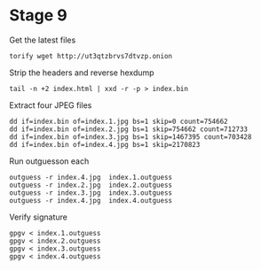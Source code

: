 # Stage 9

Get the latest files

	torify wget http://ut3qtzbrvs7dtvzp.onion

Strip the headers and reverse hexdump

	tail -n +2 index.html | xxd -r -p > index.bin

Extract four JPEG files

	dd if=index.bin of=index.1.jpg bs=1 skip=0 count=754662
	dd if=index.bin of=index.2.jpg bs=1 skip=754662 count=712733
	dd if=index.bin of=index.3.jpg bs=1 skip=1467395 count=703428
	dd if=index.bin of=index.4.jpg bs=1 skip=2170823 

Run outguesson each

	outguess -r index.4.jpg  index.1.outguess
	outguess -r index.2.jpg  index.2.outguess
	outguess -r index.3.jpg  index.3.outguess
	outguess -r index.4.jpg  index.4.outguess

Verify signature

	gpgv < index.1.outguess
	gpgv < index.2.outguess
	gpgv < index.3.outguess
	gpgv < index.4.outguess


